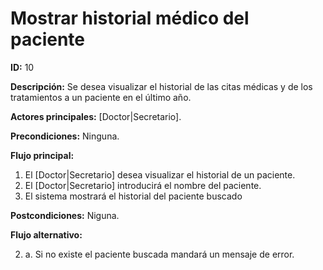 # Mostrar historial médico del paciente
**ID:** 10

**Descripción:** Se desea visualizar el historial de las citas médicas y de los tratamientos a un paciente en el último año.

**Actores principales:** [Doctor|Secretario].

**Precondiciones:** Ninguna.

**Flujo principal:**
1. El [Doctor|Secretario] desea visualizar el historial de un paciente.
2. El [Doctor|Secretario] introducirá el nombre del paciente.
3. El sistema mostrará el historial del paciente buscado

**Postcondiciones:** Niguna.

**Flujo alternativo:**

2. a. Si no existe el paciente buscada mandará un mensaje de error.

